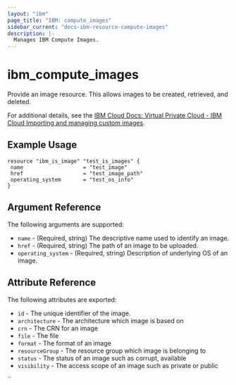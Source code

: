 ```yaml
---
layout: "ibm"
page_title: "IBM: compute_images"
sidebar_current: "docs-ibm-resource-compute-images"
description: |-
  Manages IBM Compute Images.
---
```


# ibm\_compute_images

Provide an image resource. This allows images to be created, retrieved, and deleted.

For additional details, see the [IBM Cloud Docs: Virtual Private Cloud - IBM Cloud Importing and managing custom images](https://cloud.ibm.com/docs/vpc?topic=vpc-managing-images).

## Example Usage

```
resource "ibm_is_image" "test_is_images" {
 name                   = "test_image"
 href                   = "test_image_path"
 operating_system       = "test_os_info"
}
```

## Argument Reference

The following arguments are supported:

* `name` - (Required, string) The descriptive name used to identify an image.
* `href` - (Required, string) The path of an image to be uploaded.
* `operating_system` - (Required, string) Description of underlying OS of an image.

## Attribute Reference

The following attributes are exported:

* `id` - The unique identifier of the image.
* `architecture` - The architecture which image is based on
* `crn` - The CRN for an image
* `file` - The file
* `format` - The format of an image
* `resourceGroup` - The resource group which image is belonging to
* `status` - The status of an image such as corrupt, available
* `visibility` - The access scope of an image such as private or public

``
